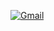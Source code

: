[![Gmail](https://img.shields.io/badge/Gmail-D14836?style=for-the-badge&logo=gmail&logoColor=white)](mailto:szentpeteri.mate1166@gmail.com)